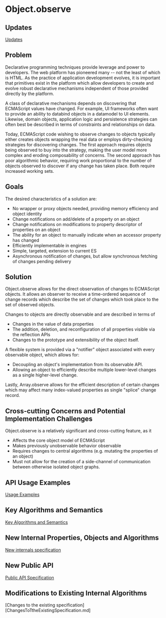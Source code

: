 # Object.observe
 


## Updates

[Updates](Updates.md)



## Problem
Declarative programming techniques provide leverage and power to developers. The web platform has pioneered many -- not the least of which is HTML. As the practice of application development evolves, it is important that primitives exist in the platform which allow developers to create and evolve robust declarative mechanisms independent of those provided directly by the platform.

A class of declarative mechanisms depends on discovering that ECMAScript values have changed. For example, UI frameworks often want to provide an ability to databind objects in a datamodel to UI elements. Likewise, domain objects, application logic and persistence strategies can often best be described in terms of constraints and relationships on data.

Today, ECMAScript code wishing to observe changes to objects typically either creates objects wrapping the real data or employs dirty-checking strategies for discovering changes. The first approach requires objects being observed to buy into the strategy, making the user model more complex and eroding composability of concerns. The second approach has poor algorithmic behavior, requiring work proportional to the number of objects observed to discover if any change has taken place. Both require increased working sets.



## Goals

The desired characteristics of a solution are:

  * No wrapper or proxy objects needed, providing memory efficiency and object identity 
  * Change notifications on add/delete of a property on an object
  * Change notifications on modifications to property descriptor of properties on an object
  * The ability for an object to manually indicate when an accessor property has changed
  * Efficiently implementable in engines
  * Simple, targeted, extension to current ES
  * Asynchronous notification of changes, but allow synchronous fetching of changes pending delivery


## Solution

Object.observe allows for the direct observation of changes to ECMAScript objects. It allows an observer to receive a time-ordered sequence of change records which describe the set of changes which took place to the set of observed objects.

Changes to objects are directly observable and are described in terms of

  * Changes in the value of data properties
  * The addition, deletion, and reconfiguration of all properties visible via the reflection APIs
  * Changes to the prototype and extensibility of the object itself.

A flexible system is provided via a "notifier" object associated with every observable object, which allows for:

  * Decoupling an object's implementation from its observable API.
  * Allowing an object to efficiently describe multiple lower-level changes as a single higher-level change.

Lastly, Array.observe allows for the efficient description of certain changes which may affect many index-valued properties as single "splice" change record.




## Cross-cutting Concerns and Potential Implementation Challenges

Object.observe is a relatively significant and cross-cutting feature, as it

  * Affects the core object model of ECMAScript
  * Makes previously unobservable behavior observable
  * Requires changes to central algorithms (e.g. mutating the properties of an object)
  * Must not allow for the creation of a side-channel of communication between otherwise isolated object graphs.

## API Usage Examples

[Usage Examples](UsageExamples.md)



## Key Algorithms and Semantics

[Key Algorithms and Semantics](KeyAlgorithmsAndSemantics.md)

## New Internal Properties, Objects and Algorithms

[New internals specification](NewInternalsSpecification.md)

## New Public API

[Public API Specification](PublicApiSpecification.md)



## Modifications to Existing Internal Algorithms

[Changes to the existing specification][ChangesToTtheExistingSpecification.md]
